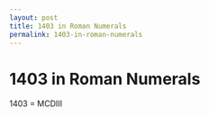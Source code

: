 ```yaml
---
layout: post
title: 1403 in Roman Numerals
permalink: 1403-in-roman-numerals
---
```


# 1403 in Roman Numerals

1403 = MCDIII
